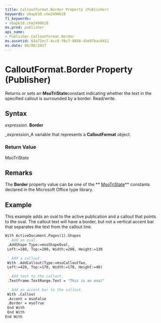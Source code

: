 ```yaml
---
title: CalloutFormat.Border Property (Publisher)
keywords: vbapb10.chm2490628
f1_keywords:
- vbapb10.chm2490628
ms.prod: publisher
api_name:
- Publisher.CalloutFormat.Border
ms.assetid: 64a72ec7-4cc8-f0c7-9858-45e97bac0411
ms.date: 06/08/2017
---
```



# CalloutFormat.Border Property (Publisher)

Returns or sets an **MsoTriState**constant indicating whether the text in the specified callout is surrounded by a border. Read/write.


## Syntax

 _expression_. **Border**

 _expression_A variable that represents a **CalloutFormat** object.


### Return Value

MsoTriState


## Remarks

The **Border** property value can be one of the ** [MsoTriState](http://msdn.microsoft.com/library/2036cfc9-be7d-e05c-bec7-af05e3c3c515%28Office.15%29.aspx)** constants declared in the Microsoft Office type library.


## Example

This example adds an oval to the active publication and a callout that points to the oval. The callout text will have a border, but not a vertical accent bar that separates the text from the callout line.


```vb
With ActiveDocument.Pages(1).Shapes 
 ' Add an oval. 
 .AddShape Type:=msoShapeOval, _ 
 Left:=180, Top:=200, Width:=280, Height:=130 
 
 ' Add a callout. 
 With .AddCallout(Type:=msoCalloutTwo, _ 
 Left:=420, Top:=170, Width:=170, Height:=40) 
 
 ' Add text to the callout. 
 .TextFrame.TextRange.Text = "This is an oval" 
 
 ' Add an accent bar to the callout. 
 With .Callout 
 .Accent = msoFalse 
 .Border = msoTrue 
 End With 
 End With 
End With 

```


